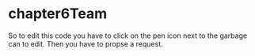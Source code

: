 # chapter6Team
So to edit this code you have to click on the pen icon next to the garbage can to edit. 
Then you have to propse a request. 
